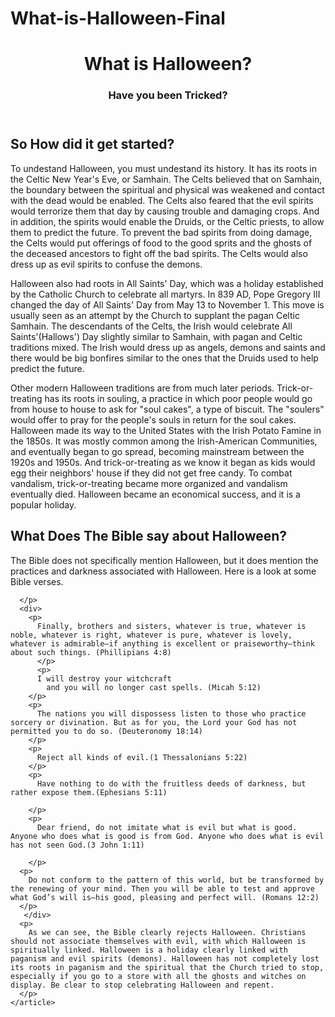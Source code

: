 # What-is-Halloween-Final
<!DOCTYPE html>
<html>
  <head> 
  <meta chraset = "UTF-8">
  <meta name="viewport" content="width=device-width, initial-scale=1">
  <link rel ="stylesheet" href="styles.css">
  </head>
  <body>
    <header>
      <h1>What is Halloween?</h1>
      <h3> Have you been Tricked?</h3>
    </header>
    <article>
      <h2>So How did it get started?</h2>
      <p>To undestand Halloween, you must undestand its history. It has its roots in the Celtic New Year's Eve, or Samhain. The Celts believed that on Samhain, the boundary between the spiritual and physical was weakened and contact with the dead would be enabled. The Celts also feared that the evil spirits would terrorize them that day by causing trouble and damaging crops. And in addition, the spirits would enable the Druids, or the Celtic priests, to allow them to predict the future. To prevent the bad spirits from doing damage, the Celts would put offerings of food to the good sprits and the ghosts of the deceased ancestors to fight off the bad spirits. The Celts would also dress up as evil spirits to confuse the demons.      </p>
      <p>
        Halloween also had roots in All Saints' Day, which was a holiday established by the Catholic Church to celebrate all martyrs. In 839 AD, Pope Gregory III changed the day of All Saints' Day from May 13 to November 1. This move is usually seen as an attempt by the Church to supplant the pagan Celtic Samhain. The descendants of the Celts, the Irish would celebrate All Saints'(Hallows') Day slightly similar to Samhain, with pagan and Celtic traditions mixed. The Irish would dress up as angels, demons and saints and there would be big bonfires similar to the ones that the Druids used to help predict the future.  
      </p>
      <p>Other modern Halloween traditions are from much later periods. Trick-or-treating has its roots in souling, a practice in which poor people would go from house to house to ask for "soul cakes", a type of biscuit. The "soulers" would offer to pray for the people's souls in return for the soul cakes. Halloween made its way to the United States with the Irish Potato Famine in the 1850s. It was mostly common among the Irish-American Communities, and eventually began to go spread, becoming mainstream between the 1920s and 1950s. And trick-or-treating as we know it began as kids would egg their neighbors' house if they did not get free candy. To combat vandalism, trick-or-treating became more organized and vandalism eventually died. Halloween became an economical success, and it is a popular holiday.
        </p>
        <h2>What Does The Bible say about Halloween?
      </h2>
      <p>
        The Bible does not specifically mention Halloween, but it does mention the practices and darkness associated with Halloween. Here is a look at some Bible verses.
       
      </p>
      <div>
        <p>
          Finally, brothers and sisters, whatever is true, whatever is noble, whatever is right, whatever is pure, whatever is lovely, whatever is admirable—if anything is excellent or praiseworthy—think about such things. (Phillipians 4:8)
          </p>
          <p>
          I will destroy your witchcraft
            and you will no longer cast spells. (Micah 5:12)
        </p>
        <p>
          The nations you will dispossess listen to those who practice sorcery or divination. But as for you, the Lord your God has not permitted you to do so. (Deuteronomy 18:14)
        </p>
        <p>
          Reject all kinds of evil.(1 Thessalonians 5:22)
        </p>
        <p>
          Have nothing to do with the fruitless deeds of darkness, but rather expose them.(Ephesians 5:11)
          
        </p>  
        <p>
          Dear friend, do not imitate what is evil but what is good. Anyone who does what is good is from God. Anyone who does what is evil has not seen God.(3 John 1:11)
          
        </p>
      <p>
        Do not conform to the pattern of this world, but be transformed by the renewing of your mind. Then you will be able to test and approve what God’s will is—his good, pleasing and perfect will. (Romans 12:2)
      </p>
       </div>
      <p>
        As we can see, the Bible clearly rejects Halloween. Christians should not associate themselves with evil, with which Halloween is spiritually linked. Halloween is a holiday clearly linked with paganism and evil spirits (demons). Halloween has not completely lost its roots in paganism and the spiritual that the Church tried to stop, especially if you go to a store with all the ghosts and witches on display. Be clear to stop celebrating Halloween and repent.   
      </p>
    </article>
  </body>
</html>

